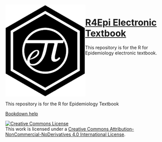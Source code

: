 <img align="left" src="img/r4epi_icon.png" alt="R4Epi hex logo" width="250" height="289">

# [R4Epi Electronic Textbook](www.r4epi.com)
This repository is for the R for Epidemiology electronic textbook.

<br clear="left"/>

This repository is for the R for Epidemiology Textbook

[Bookdown help](https://bookdown.org/yihui/bookdown/)

<a rel="license" href="http://creativecommons.org/licenses/by-nc-nd/4.0/"><img alt="Creative Commons License" style="border-width:0" src="https://i.creativecommons.org/l/by-nc-nd/4.0/88x31.png" /></a><br />This work is licensed under a <a rel="license" href="http://creativecommons.org/licenses/by-nc-nd/4.0/">Creative Commons Attribution-NonCommercial-NoDerivatives 4.0 International License</a>.
